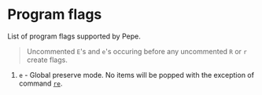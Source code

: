 # Program flags

List of program flags supported by Pepe.

> Uncommented `E`'s and `e`'s occuring before any uncommented `R` or `r` create flags.

1. `e` - Global preserve mode. No items will be popped with the exception of command 
   [`re`](https://github.com/Soaku/Pepe/projects/2#card-7485469).
